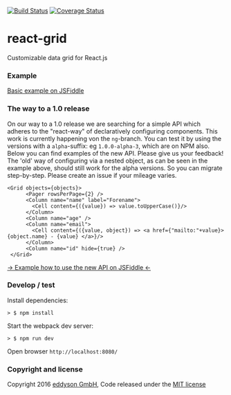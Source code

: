 [![Build Status](https://travis-ci.org/eddyson-de/react-grid.svg?branch=master)](https://travis-ci.org/eddyson-de/react-grid)
[![Coverage Status](https://coveralls.io/repos/github/eddyson-de/react-grid/badge.svg?branch=master)](https://coveralls.io/github/eddyson-de/react-grid?branch=master)

# react-grid
Customizable data grid for React.js
### Example

[Basic example on JSFiddle](https://jsfiddle.net/dhfsk/2q1vh796/)

### The way to a 1.0 release
On our way to a 1.0 release we are searching for a simple API which adheres to the "react-way" of declaratively 
configuring components. This work is currently happening von the `ng`-branch. You can test it by using the versions 
with a `alpha`-suffix: eg `1.0.0-alpha-3`, which are on NPM also. Below you can find examples of the new API. Please give us your feedback!
The 'old' way of configuring via a nested object, as can be seen in the example above, should still work for the alpha
versions. So you can migrate step-by-step. Please create an issue if your mileage varies.

```
<Grid objects={objects}>
      <Pager rowsPerPage={2} />
      <Column name="name" label="Forename">
        <Cell content={({value}) => value.toUpperCase()}/>  
      </Column>
      <Column name="age" />
      <Column name="email">
        <Cell content={({value, object}) => <a href={"mailto:"+value}>{object.name} - {value} </a>}/>
      </Column>
      <Column name="id" hide={true} />
 </Grid>
```
[-> Example how to use the new API on JSFiddle <-](https://jsfiddle.net/dhfsk/z29sf5ee/)


### Develop / test

Install dependencies:


```
> $ npm install
```

Start the webpack dev server:

```
> $ npm run dev
```

Open browser `http://localhost:8080/`

### Copyright and license

Copyright 2016 [eddyson GmbH](http://eddyson.de), Code released under the [MIT license](https://github.com/eddyson-de/react-grid/blob/master/LICENSE)
